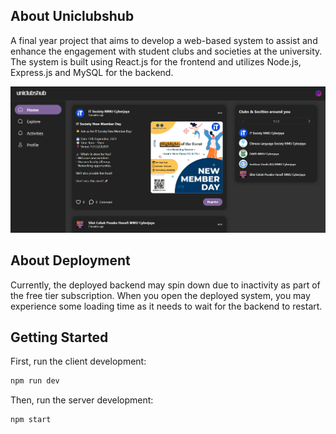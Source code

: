 ## About Uniclubshub 

A final year project that aims to develop a web-based system to assist and enhance the engagement with student clubs and societies at the university. The system is built using React.js for the frontend and utilizes Node.js, Express.js and MySQL for the backend.

![Uniclubshub Homepage](screenshots/uniclubshub.png)

## About Deployment

Currently, the deployed backend may spin down due to inactivity as part of the free tier subscription. When you open the deployed system, you may experience some loading time as it needs to wait for the backend to restart.

## Getting Started

First, run the client development:

```bash
npm run dev
```

Then, run the server development:

```bash
npm start
```
